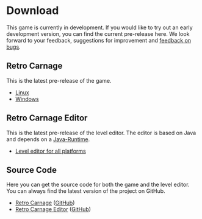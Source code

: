 # Download

This game is currently in development. If you would like to try out an early development version, 
you can find the current pre-release here. We look forward to your feedback, suggestions for 
improvement and [feedback on bugs](https://github.com/Retro-Carnage-Team/retro-carnage/issues).

## Retro Carnage

This is the latest pre-release of the game.

- [Linux](http://www.retro-carnage.net/releases/Retro-Carnage-Linux.zip)
- [Windows](http://www.retro-carnage.net/releases/Retro-Carnage-Windows.zip)

## Retro Carnage Editor

This is the latest pre-release of the level editor. The editor is based on Java and depends on a [Java-Runtime](https://learn.microsoft.com/de-de/java/openjdk/download#openjdk-21).

- [Level editor for all platforms](http://www.retro-carnage.net/releases/Retro-Carnage-Editor.zip)

## Source Code

Here you can get the source code for both the game and the level editor. You can always find the latest version of the project on GitHub.

- [Retro Carnage](http://www.retro-carnage.net/releases/Retro-Carnage-Code.zip) ([GitHub](https://github.com/Retro-Carnage-Team/retro-carnage-editor))
- [Retro Carnage Editor](http://www.retro-carnage.net/releases/Retro-Carnage-Editor-Code.zip) ([GitHub](https://github.com/Retro-Carnage-Team/retro-carnage))